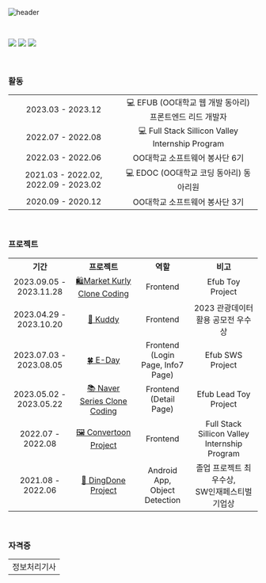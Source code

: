 ![header](https://capsule-render.vercel.app/api?type=wave&color=gradient&height=150&section=header&text=Kim%20Yerin&theme=radical&animation=twinkling&fontSize=50)

<br>

<a href="https://github.com/Yerineee" target="_blank"><img src="https://img.shields.io/badge/GitHub-000000?style=flat-square&logo=GitHub&logoColor=white"/></a>
<a href="https://dogrin.tistory.com/" target="_blank"><img src="https://img.shields.io/badge/Tech Blog-000000?style=flat-square&logo=Tistory&logoColor=white"/></a>
<a href="mailto:yerineee1103@naver.com" target="_blank"><img src="https://img.shields.io/badge/yerineee1103@naver.com-03C75A?style=flat-square&logo=Naver&logoColor=white"/></a>

<br />


<h3>활동</h3>
<table>
  <tr align="center">
    <td>2023.03 - 2023.12</td>
    <td>💻 EFUB (OO대학교 웹 개발 동아리) 프론트엔드 리드 개발자</td>
  </tr>
  <tr align="center">
    <td>2022.07 - 2022.08</td>
    <td>💻 Full Stack Sillicon Valley Internship Program</td>
  </tr>
  <tr align="center">
    <td>2022.03 - 2022.06</td>
    <td>OO대학교 소프트웨어 봉사단 6기</td>
  </tr>
  <tr align="center">
    <td>2021.03 - 2022.02, 2022.09 - 2023.02</td>
    <td>💻 EDOC (OO대학교 코딩 동아리) 동아리원</td>
  </tr>
  <tr align="center">
    <td>2020.09 - 2020.12</td>
    <td>OO대학교 소프트웨어 봉사단 3기</td>
  </tr>
</table>

<br />


<h3>프로젝트</h3>
<table>
  <tr align="center">
    <th>기간</th>
    <th>프로젝트</th>
    <th>역할</th>
    <th>비고</th>
  </tr>
   <tr align="center">
    <td>2023.09.05 - 2023.11.28</td>
    <td><a href="https://github.com/MARKETFUBY/MARKETFUBY-FRONT">🛍️Market Kurly Clone Coding</a></td>
    <td>Frontend</td>
    <td>Efub Toy Project</td>
  </tr>
  <tr align="center">
    <td>2023.04.29 - 2023.10.20</td>
    <td><a href="https://github.com/KUDDY-2023/KUDDY-front.git">💛 Kuddy</a></td>
    <td>Frontend</td>
    <td>2023 관광데이터 활용 공모전 우수상</td>
  </tr>
  <tr align="center">
    <td>2023.07.03 - 2023.08.05</td>
    <td><a href="https://github.com/EFUB-EDAY/EDAY-FRONT.git">🍀 E-Day</a></td>
    <td>Frontend <br/> (Login Page, Info7 Page)</td>
    <td>Efub SWS Project</td>
  </tr>
  <tr align="center">
    <td>2023.05.02 - 2023.05.22</td>
    <td><a href="https://github.com/efub-toy-project-team3/team3-front.git">📚 Naver Series Clone Coding</a></td>
    <td>Frontend <br/> (Detail Page)</td>
    <td>Efub Lead Toy Project</td>
  </tr>
    <tr align="center">
    <td>2022.07 - 2022.08</td>
    <td><a href="https://github.com/SiliconValley-Team-h/Convertoon.git">🖼 Convertoon Project</a></td>
    <td>Frontend</td>
    <td>Full Stack Sillicon Valley Internship Program</td>
  </tr>
    <tr align="center">
    <td>2021.08 - 2022.06</td>
    <td><a href="https://github.com/Ewha-BanBanBank/DingDone_final.git">🔎 DingDone Project</a></td>
    <td>Android App,<br/>Object Detection</td>
    <td>졸업 프로젝트 최우수상,<br/> SW인재페스티벌 기업상</td>
  </tr>
</table>

<br />


<h3>자격증</h3>
<table>
  <tr>
    <td>정보처리기사</td>
  </tr>
</table>
